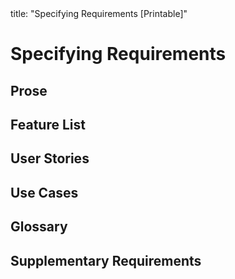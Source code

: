 <frontmatter>
title: "Specifying Requirements [Printable]"
</frontmatter>

<link rel="stylesheet" href="{{baseUrl}}/css/textbook.css">

<div class="website-content">

<div id="main">

# Specifying Requirements

## Prose

<include src="prose/what/embed-inParent-printable.md" boilerplate />

## Feature List

<include src="featureList/what/embed-inParent-printable.md" boilerplate />

## User Stories

<include src="userStories/introduction/embed-inParent-printable.md" boilerplate />
<include src="userStories/details/embed-inParent-printable.md" boilerplate />
<include src="userStories/usage/embed-inParent-printable.md" boilerplate />

## Use Cases

<include src="useCases/introduction/embed-inParent-printable.md" boilerplate />
<include src="useCases/identifying/embed-inParent-printable.md" boilerplate />
<include src="useCases/details/embed-inParent-printable.md" boilerplate />
<include src="useCases/usage/embed-inParent-printable.md" boilerplate />

## Glossary

<include src="glossary/what/embed-inParent-printable.md" boilerplate />

## Supplementary Requirements

<include src="supplementaryRequirements/what/embed-inParent-printable.md" boilerplate />

</div>

</div>
